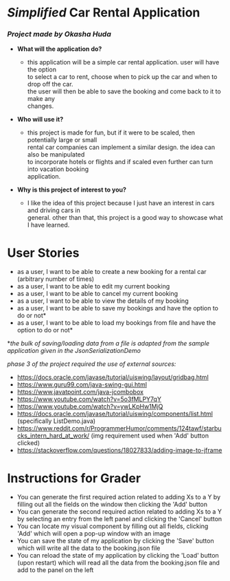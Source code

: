 # *Simplified* Car Rental Application

### *Project made by Okasha Huda*


- **What will the application do?**
  - this application will be a simple car rental application. user will have the option  
  to select a car to rent, choose when to pick up the car and when to drop off the car.  
  the user will then be able to save the booking and come back to it to make any  
  changes.


- **Who will use it?**
  - this project is made for fun, but if it were to be scaled, then potentially large or small  
  rental car companies can implement a similar design. the idea can also be manipulated  
  to incorporate hotels or flights and if scaled even further can turn into vacation booking  
  application.


- **Why is this project of interest to you?**
  - I like the idea of this project because I just have an interest in cars and driving cars in  
  general. other than that, this project is a good way to showcase what I have learned.

# User Stories

- as a user, I want to be able to create a new booking for a rental car (arbitrary number of times)
- as a user, I want to be able to edit my current booking
- as a user, I want to be able to cancel my current booking
- as a user, I want to be able to view the details of my booking
- as a user, I want to be able to save my bookings and have the option to do or not*
- as a user, I want to be able to load my bookings from file and have the option to do or not*

**the bulk of saving/loading data from a file is adapted from the sample application given in the 
JsonSerializationDemo*

*phase 3 of the project required the use of external sources:*
- https://docs.oracle.com/javase/tutorial/uiswing/layout/gridbag.html
- https://www.guru99.com/java-swing-gui.html
- https://www.javatpoint.com/java-jcombobox
- https://www.youtube.com/watch?v=5o3fMLPY7qY
- https://www.youtube.com/watch?v=ywLKpHw1MjQ
- https://docs.oracle.com/javase/tutorial/uiswing/components/list.html (specifically ListDemo.java)
- https://www.reddit.com/r/ProgrammerHumor/comments/124tawf/starbucks_intern_hard_at_work/ (img requirement used when 'Add' button clicked)
- https://stackoverflow.com/questions/18027833/adding-image-to-jframe

# Instructions for Grader

- You can generate the first required action related to adding Xs to a Y by filling out all the fields on the window then clicking the 'Add' button
- You can generate the second required action related to adding Xs to a Y by selecting an entry from the left panel and clicking the 'Cancel' button
- You can locate my visual component by filling out all fields, clicking 'Add' which will open a pop-up window with an image
- You can save the state of my application by clicking the 'Save' button which will write all the data to the booking.json file
- You can reload the state of my application by clicking the 'Load' button (upon restart) which will read all the data from the booking.json file and add to the panel on the left